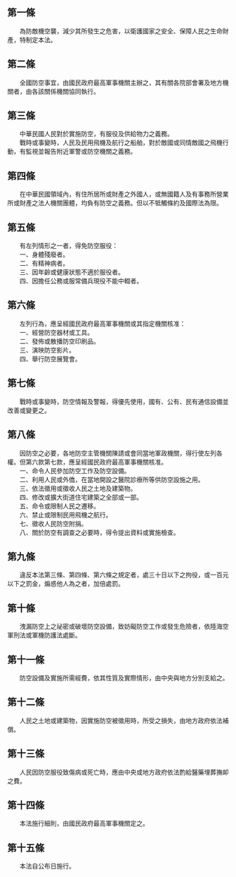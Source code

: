 第一條 
-------
　　為防敵機空襲，減少其所發生之危害，以衛護國家之安全、保障人民之生命財產，特制定本法。  


第二條 
-------
　　全國防空事宜，由國民政府最高軍事機關主辦之，其有關各院部會署及地方機關者，由各該關係機關協同執行。  


第三條 
-------
　　中華民國人民對於實施防空，有服役及供給物力之義務。  
　　戰時或事變時，人民及民用飛機及航行之船舶，對於敵國或同情敵國之飛機行動，有監視並報告附近軍警或防空機關之義務。  


第四條 
-------
　　在中華民國領域內，有住所居所或財產之外國人，或無國籍人及有事務所營業所或財產之法人機關團體，均負有防空之義務。但以不牴觸條約及國際法為限。  


第五條 
-------
　　有左列情形之一者，得免防空服役：  
　　一、身體殘廢者。  
　　二、有精神病者。  
　　三、因年齡或健康狀態不適於服役者。  
　　四、因擔任公務或服常備兵現役不能中輟者。  


第六條 
-------
　　左列行為，應呈經國民政府最高軍事機關或其指定機關核准：  
　　一、經營防空器材或工具。  
　　二、發佈或散播防空印刷品。  
　　三、演映防空影片。  
　　四、舉行防空展覽會。  


第七條 
-------
　　戰時或事變時，防空情報及警報，得優先使用，國有、公有、民有通信設備並改善或變更之。  


第八條 
-------
　　因防空之必要，各地防空主管機關陳請或會同當地軍政機關，得行使左列各權。但第六款第七款，應呈經國民政府最高軍事機關核准。  
　　一、命令人民參加防空工作及防空設備。  
　　二、利用人民或外僑，在當地開設之醫院診療所等供防空設施之用。  
　　三、依法徵用或徵收人民之土地及建築物。  
　　四、修改或擴大街道住宅建築之全部或一部。  
　　五、命令或限制人民之遷移。  
　　六、禁止或限制民用飛機之航行。  
　　七、徵收人民防空附捐。  
　　八、關於防空有調查之必要時，得令提出資料或實施檢查。  


第九條 
-------
　　違反本法第三條、第四條、第六條之規定者，處三十日以下之拘役，或一百元以下之罰金，煽惑他人為之者，加倍處罰。  


第十條 
-------
　　洩漏防空上之祕密或破壞防空設備，致妨礙防空工作或發生危險者，依陸海空軍刑法或軍機防護法處斷。  


第十一條 
---------
　　防空設備及實施所需經費，依其性質及實際情形，由中央與地方分別支給之。  


第十二條 
---------
　　人民之土地或建築物，因實施防空被徵用時，所受之損失，由地方政府依法補償。  


第十三條 
---------
　　人民因防空服役致傷病或死亡時，應由中央或地方政府依法酌給醫藥埋葬撫卹之費。  


第十四條 
---------
　　本法施行細則，由國民政府最高軍事機關定之。  


第十五條 
---------
　　本法自公布日施行。
